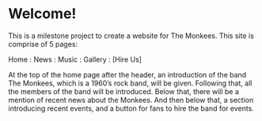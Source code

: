 # Welcome!

This is a milestone project to create a website for The Monkees.
This site is comprise of 5 pages:

Home : News : Music : Gallery :   [Hire Us]

At the top of the home page after the header, an introduction of the band The Monkees, which is a  1960’s rock band, will be given. Following that, all the members of the band will be introduced. 
Below that, there will be a mention of recent news about the Monkees. And then below that, a section introducing recent events, and a button for fans to hire the band for events.